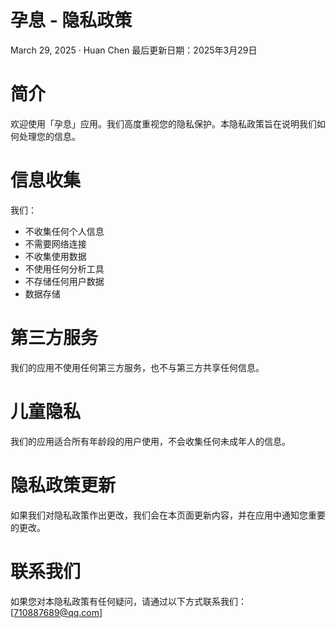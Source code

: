 # 孕息 - 隐私政策
March 29, 2025
·
Huan Chen
最后更新日期：2025年3月29日

# 简介

欢迎使用「孕息」应用。我们高度重视您的隐私保护。本隐私政策旨在说明我们如何处理您的信息。

# 信息收集

我们：

* 不收集任何个人信息
* 不需要网络连接
* 不收集使用数据
* 不使用任何分析工具
* 不存储任何用户数据
* 数据存储


# 第三方服务

我们的应用不使用任何第三方服务，也不与第三方共享任何信息。

# 儿童隐私

我们的应用适合所有年龄段的用户使用，不会收集任何未成年人的信息。

# 隐私政策更新

如果我们对隐私政策作出更改，我们会在本页面更新内容，并在应用中通知您重要的更改。

# 联系我们

如果您对本隐私政策有任何疑问，请通过以下方式联系我们： [710887689@qq.com]
